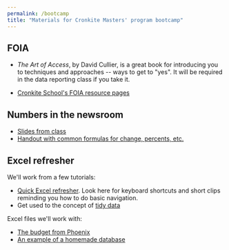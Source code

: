 ```yaml
---
permalink: /bootcamp
title: "Materials for Cronkite Masters' program bootcamp"
---
```



## FOIA

* *The Art of Access*, by David Cullier, is a great book for introducing you to techniques and approaches -- ways to get to "yes". It will be required in the data reporting class if you take it.

* [Cronkite School's FOIA resource pages](https://cronkitedata.github.io/foia/)


## Numbers in the newsroom

* [Slides from class](https://slides.com/sarahcnyt/numbers-in-the-newsroom)
* [Handout with common formulas for change, percents, etc.](../docs/danger.pdf)

## Excel refresher

We'll work from a few tutorials:
* [Quick Excel refresher](https://cronkitedata.github.io/reporting/tutorials/excel-dayone/). Look here for keyboard shortcuts and short clips reminding you how to do basic navigation.
* Get used to the concept of [tidy data](https://cronkitedata.github.io/reporting/tutorials/excel-tidydata/)

Excel files we'll work with:
* [The budget from Phoenix](https://github.com/datajtext/DataJournalismTextbook/blob/master/Data/phx_budget_summary.xlsx)
* [An example of a homemade database](../docs/hundred-days/first100days.xls)
